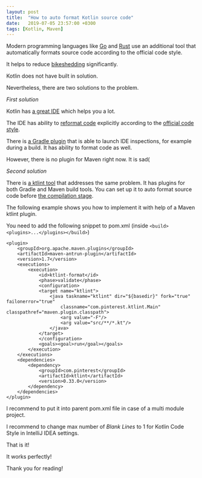 ```yaml
---
layout: post
title:  "How to auto format Kotlin source code"
date:   2019-07-05 23:57:00 +0300
tags: [Kotlin, Maven]
---
```


Modern programming languages like [Go](https://golang.org/pkg/go/format/) and [Rust](https://github.com/rust-lang/rustfmt) use an additional tool that automatically formats source code according to the official code style. 

It helps to reduce [bikeshedding](https://exceptionnotfound.net/bikeshedding-the-daily-software-anti-pattern/) significantly.

Kotlin does not have built in solution.

Nevertheless, there are two solutions to the problem.

*First solution* 

Kotlin has [a great IDE](https://www.jetbrains.com/idea/) which helps you a lot. 

The IDE has ability to [reformat code](https://www.jetbrains.com/help/idea/reformat-file-dialog.html) explicitly according to the [official code style](https://kotlinlang.org/docs/reference/coding-conventions.html). 

There is [a Gradle plugin](https://github.com/JetBrains/inspection-plugin) that is able to launch IDE inspections, for example during a build. It has ability to format code as well.

However, there is no plugin for Maven right now. It is sad(

*Second solution* 

There is [a ktlint tool](https://ktlint.github.io/) that addresses the same problem. It has plugins for both Gradle and Maven build tools. You can set up it to auto format source code before [the compilation stage](https://maven.apache.org/guides/introduction/introduction-to-the-lifecycle.html). 

The following example shows you how to implement it with help of a Maven ktlint plugin.

You need to add the following snippet to pom.xml (inside ```<build><plugins>...</plugins></build>```)

```
<plugin>
    <groupId>org.apache.maven.plugins</groupId>
    <artifactId>maven-antrun-plugin</artifactId>
    <version>1.7</version>
    <executions>
        <execution>
            <id>ktlint-format</id>
            <phase>validate</phase>
            <configuration>
            <target name="ktlint">
                <java taskname="ktlint" dir="${basedir}" fork="true" failonerror="true"
                    classname="com.pinterest.ktlint.Main" classpathref="maven.plugin.classpath">
                    <arg value="-F"/>
                    <arg value="src/**/*.kt"/>
                </java>
            </target>
            </configuration>
            <goals><goal>run</goal></goals>
        </execution>
    </executions>
    <dependencies>
        <dependency>
            <groupId>com.pinterest</groupId>
            <artifactId>ktlint</artifactId>
            <version>0.33.0</version>
        </dependency>
    </dependencies>
</plugin>
```

I recommend to put it into parent pom.xml file in case of a  multi module project.

I recommend to change max number of *Blank Lines* to 1 for Kotlin Code Style in IntelliJ IDEA settings.

That is it! 

It works perfectly! 

Thank you for  reading!
